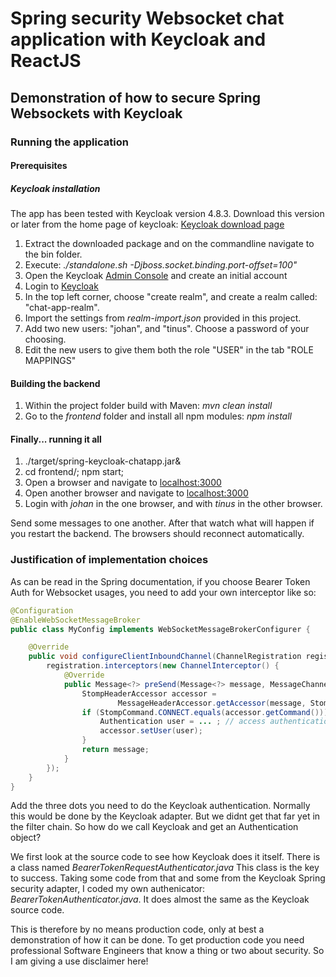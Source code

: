 # Spring security Websocket chat application with Keycloak and ReactJS
## Demonstration of how to secure Spring Websockets with Keycloak

### Running the application

#### Prerequisites

##### Keycloak installation
The app has been tested with Keycloak version 4.8.3. Download this version or later from
the home page of keycloak: [Keycloak download page](https://www.keycloak.org/downloads.html)

1. Extract the downloaded package and on the commandline navigate to the bin folder.
2. Execute: *./standalone.sh -Djboss.socket.binding.port-offset=100"*
3. Open the Keycloak [Admin Console](http://localhost:8180/auth) and create an initial account
4. Login to [Keycloak](http://localhost:8180/auth)
5. In the top left corner, choose "create realm", and create a realm called: "chat-app-realm".
6. Import the settings from *realm-import.json* provided in this project.
7. Add two new users: "johan", and "tinus". Choose a password of your choosing.
8. Edit the new users to give them both the role "USER" in the tab "ROLE MAPPINGS"

#### Building the backend

1. Within the project folder build with Maven: *mvn clean install*
2. Go to the *frontend* folder and install all npm modules: *npm install*

#### Finally... running it all

1. ./target/spring-keycloak-chatapp.jar&
2. cd frontend/; npm start;
3. Open a browser and navigate to [localhost:3000](http://lcoalhost:3000)
4. Open another browser and navigate to [localhost:3000](http://lcoalhost:3000)
5. Login with *johan* in the one browser, and with *tinus* in the other browser.

Send some messages to one another. After that watch what will happen if you restart the backend.
The browsers should reconnect automatically.

### Justification of implementation choices

As can be read in the Spring documentation, if you choose Bearer Token Auth for Websocket usages,
you need to add your own interceptor like so:

```Java
@Configuration
@EnableWebSocketMessageBroker
public class MyConfig implements WebSocketMessageBrokerConfigurer {

    @Override
    public void configureClientInboundChannel(ChannelRegistration registration) {
        registration.interceptors(new ChannelInterceptor() {
            @Override
            public Message<?> preSend(Message<?> message, MessageChannel channel) {
                StompHeaderAccessor accessor =
                        MessageHeaderAccessor.getAccessor(message, StompHeaderAccessor.class);
                if (StompCommand.CONNECT.equals(accessor.getCommand())) {
                    Authentication user = ... ; // access authentication header(s)
                    accessor.setUser(user);
                }
                return message;
            }
        });
    }
}
```

Add the three dots you need to do the Keycloak authentication. Normally this would be done by the Keycloak adapter. But
we didnt get that far yet in the filter chain. So how do we call Keycloak and get an Authentication object?

We first look at the source code to see how Keycloak does it itself. There is a class named *BearerTokenRequestAuthenticator.java*
This class is the key to success. Taking some code from that and some from the Keycloak Spring security adapter, I coded
my own authenicator: *BearerTokenAuthenticator.java*. It does almost the same as the Keycloak source code.

This is therefore by no means production code, only at best a demonstration of how it can be done. To get production code
you need professional Software Engineers that know a thing or two about security. So I am giving a use disclaimer here!